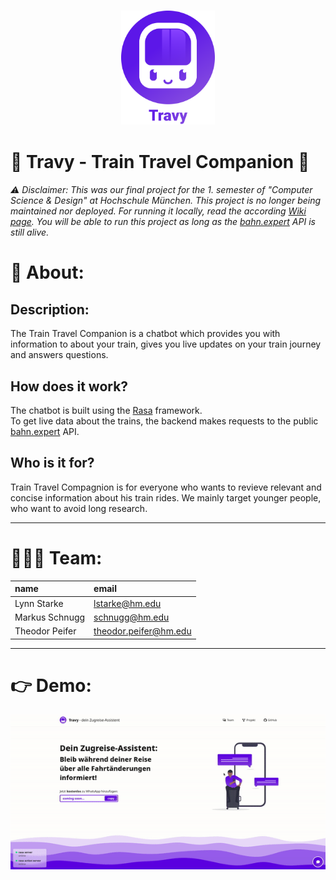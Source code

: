<br/>

<p align="center">
  <img src="https://github.com/ID-Start-Winter22/chat-team-11/blob/theodor/assets/logo_banner.svg" width="150px" margin="20px"/>
</p>


# 🚆 Travy - Train Travel Companion 🤖

###### ⚠️ Disclaimer: This was our final project for the 1. semester of "Computer Science & Design" at Hochschule München. This project is no longer being maintained nor deployed. For running it locally, read the according [Wiki page](https://github.com/ID-Start-Winter22/chat-team-11/wiki/%F0%9F%91%A8%E2%80%8D%F0%9F%92%BB-Install,-run-and-deploy). You will be able to run this project as long as the [bahn.expert](https://bahn.expert/) API is still alive.

# 📑 About:
## Description:
The Train Travel Companion is a chatbot which provides you with information to about your train, gives you live updates on your train journey  and answers questions.

## How does it work?
The chatbot is built using the [Rasa](https://rasa.com/) framework.<br/>
To get live data about the trains, the backend makes requests to the public [bahn.expert](https://docs.bahn.expert/) API.

## Who is it for?
Train Travel Compagnion is for everyone who wants to revieve relevant and concise information about his train rides. We mainly target younger people, who want to avoid long research.

---

# 👨‍👨‍👧 Team:
| name | email |
| :------------- |:------------- |
| Lynn Starke | lstarke@hm.edu | 
| Markus Schnugg | schnugg@hm.edu |
| Theodor Peifer | theodor.peifer@hm.edu |

---

# 👉 Demo:
<p align="center">
  <img src="./assets/demo.gif" width="750px" margin="20px"/>
</p>
